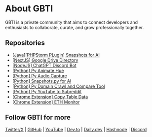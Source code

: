 # About GBTI

GBTI is a private  community that aims to connect developers and enthusiasts to collaborate, curate, and grow professionally together. 

## Repositories

* [[Java][PHPStorm PLugin] Snapshots for AI](https://github.com/gbti-labs/phpstorm-snapshots-for-ai/)
* [[NextJS] Google Drive Directory](https://github.com/gbti-labs/nextjs-google-drive-directory)
* [[NodeJS] ChatGPT Discord Bot](https://github.com/gbti-labs/nodejs-chatgpt-discord-bot)
* [[Python] Py Animate Hue](https://github.com/gbti-labs/py-animate-hue)
* [[Python] Py Audio Capture](https://github.com/gbti-labs/py-audio-capture)
* [[Python] Snapshots.py for AI](https://github.com/gbti-labs/snapshots-for-ai)
* [[Python] Py Domain Crawl and Compare Tool](https://github.com/gbti-labs/py-domain-crawler-and-comparison-tool)
* [[Python] Py YouTube to Subreddit](https://github.com/gbti-labs/py-youtube-to-subreddit)
* [[Chrome Extension] Copy Table Data](https://github.com/gbti-labs/chrome-extension-copy-table-data)
* [[Chrome Extension] ETH Monitor](https://github.com/gbti-labs/chrome-extension-eth-monitor)

## Follow GBTI for more


[Twitter/X](https://twitter.com/gbtilabs) | [GitHub](https://github.com/gbti-labs) | [YouTube](https://www.youtube.com/channel/UCh4FjB6r4oWQW-QFiwqv-UA) | [Dev.to](https://dev.to/gbti) | [Daily.dev](https://dly.to/zfCriM6JfRF) | [Hashnode](https://gbti.hashnode.dev/) | [Discord](https://gbti.io)
